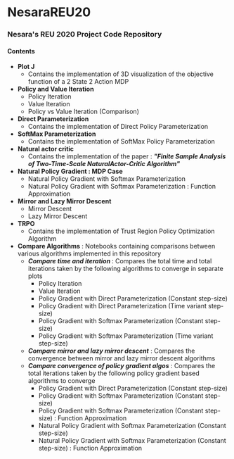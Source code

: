 # NesaraREU20
### Nesara's REU 2020 Project Code Repository

#### Contents

* __Plot J__
  * Contains the implementation of 3D visualization of the objective function of a 2 State 2 Action MDP
* __Policy and Value Iteration__ 
  * Policy Iteration 
  * Value Iteration
  * Policy vs Value Iteration (Comparison) </br>
* __Direct Parameterization__
  * Contains the implementation of Direct Policy Parameterization </br>
* __SoftMax Parameterization__
  * Contains the implementation of SoftMax Policy Parameterization </br>
* __Natural actor critic__
  * Contains the implementation of the paper : <b><i>"Finite Sample Analysis of Two-Time-Scale NaturalActor-Critic Algorithm"</i></b>
* __Natural Policy Gradient : MDP Case__
  * Natural Policy Gradient with Softmax Parameterization
  * Natural Policy Gradient with Softmax Parameterization : Function Approximation 
* __Mirror and Lazy Mirror Descent__
  * Mirror Descent
  * Lazy Mirror Descent 
* __TRPO__ 
  * Contains the implementation of Trust Region Policy Optimization Algorithm
* __Compare Algorithms__ : Notebooks containing comparisons between various algorithms implemented in this repository
  * <b><i>Compare time and iteration </i></b>: Compares the total time and total iterations taken by the following algorithms to converge in separate plots
    * Policy Iteration
    * Value Iteration
    * Policy Gradient with Direct Parameterization (Constant step-size)
    * Policy Gradient with Direct Parameterization (Time variant step-size)
    * Policy Gradient with Softmax Parameterization (Constant step-size)
    * Policy Gradient with Softmax Parameterization (Time variant step-size)
  * <b><i>Compare mirror and lazy mirror descent</i></b> : Compares the convergence between mirror and lazy mirror descent algorithms
  * <b><i>Compare convergence of policy gradient algos</i></b> : Compares the total iterations taken by the following policy gradient based algorithms to converge 
    * Policy Gradient with Direct Parameterization (Constant step-size)
    * Policy Gradient with Softmax Parameterization (Constant step-size)
    * Policy Gradient with Softmax Parameterization (Constant step-size) : Function Approximation
    * Natural Policy Gradient with Softmax Parameterization (Constant step-size)
    * Natural Policy Gradient with Softmax Parameterization (Constant step-size) : Function Approximation
